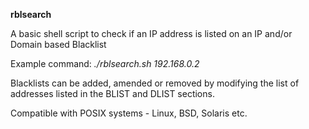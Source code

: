 <b>rblsearch</b>

A basic shell script to check if an IP address is listed on an IP and/or Domain based Blacklist

Example command: <i>./rblsearch.sh 192.168.0.2 </i>

Blacklists can be added, amended or removed by modifying the list of addresses listed in the BLIST and DLIST sections.

Compatible with POSIX systems - Linux, BSD, Solaris etc.
